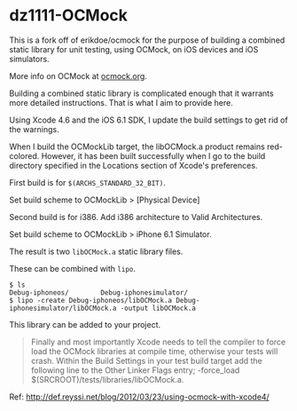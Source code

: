 dz1111-OCMock
=============

This is a fork off of erikdoe/ocmock for the purpose of building a combined static library for unit testing, using OCMock, on iOS devices and iOS simulators.

More info on OCMock at [ocmock.org](ocmock.org).

Building a combined static library is complicated enough that it warrants more detailed instructions. That is what I aim to provide here.

Using Xcode 4.6 and the iOS 6.1 SDK, I update the build settings to get rid of the warnings.

When I build the OCMockLib target, the libOCMock.a product remains red-colored. However, it has been built successfully when I go to the build directory specified in the Locations section of Xcode's preferences.First build is for `$(ARCHS_STANDARD_32_BIT)`.Set build scheme to OCMockLib > [Physical Device]Second build is for i386. Add i386 architecture to Valid Architectures.Set build scheme to OCMockLib > iPhone 6.1 Simulator.
The result is two `libOCMock.a` static library files.
These can be combined with `lipo`.    $ ls
    Debug-iphoneos/        Debug-iphonesimulator/
    $ lipo -create Debug-iphoneos/libOCMock.a Debug-iphonesimulator/libOCMock.a -output libOCMock.a
    
This library can be added to your project.> Finally and most importantly Xcode needs to tell the compiler to force load the OCMock libraries at compile time, otherwise your tests will crash. Within the Build Settings in your test build target add the following line to the Other Linker Flags entry; -force_load $(SRCROOT)/tests/libraries/libOCMock.a.Ref: http://def.reyssi.net/blog/2012/03/23/using-ocmock-with-xcode4/


